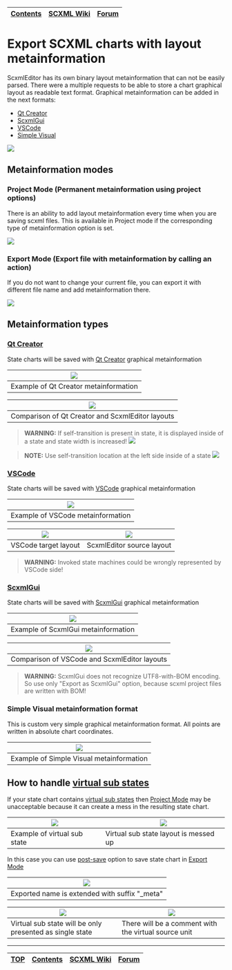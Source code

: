 <a name="top-anchor"/>

| [Contents](../README.md#table-of-contents) | [SCXML Wiki](https://alexzhornyak.github.io/SCXML-tutorial/) | [Forum](https://github.com/alexzhornyak/ScxmlEditor-Tutorial/discussions) |
|---|---|---|

# Export SCXML charts with layout metainformation
ScxmlEditor has its own binary layout metainformation that can not be easily parsed. There were a multiple requests to be able to store a chart graphical layout as readable text format. Graphical metainformation can be added in the next formats:
- [Qt Creator](#qt-creator)
- [ScxmlGui](#scxmlgui)
- [VSCode](#vscode)
- [Simple Visual](#simple-visual-metainformation-format)

![](../Images/IO_metainfo_preview.png)

## Metainformation modes
### Project Mode (Permanent metainformation using project options)
There is an ability to add layout metainformation every time when you are saving scxml files. This is available in Project mode if the corresponding type of metainformation option is set.

![](../Images/IO_metainfo_project_options.png)

### Export Mode (Export file with metainformation by calling an action)
If you do not want to change your current file, you can export it with different file name and add metainformation there.

![](../Images/IO_metainfo_export_as.png)

## Metainformation types
### [Qt Creator](https://doc.qt.io/qtcreator/creator-scxml.html)
State charts will be saved with [Qt Creator](https://doc.qt.io/qtcreator/creator-scxml.html) graphical metainformation

| ![](../Images/IO_metainfo_qt_creator_2.png) |
|---|
| Example of Qt Creator metainformation |

| ![](../Images/IO_metainfo_qt_creator.png) |
|---|
| Comparison of Qt Creator and ScxmlEditor layouts |

> **WARNING:** If self-transition is present in state, it is displayed inside of a state and state width is increased!
![](../Images/IO_metainfo_qt_creator_3.png)

> **NOTE:** Use self-transition location at the left side inside of a state
![](../Images/IO_metainfo_qt_creator_4.png)

### [VSCode](https://marketplace.visualstudio.com/items?itemName=Phrogz.visual-scxml-editor)
State charts will be saved with [VSCode](https://marketplace.visualstudio.com/items?itemName=Phrogz.visual-scxml-editor) graphical metainformation

| ![](../Images/IO_metainfo_vscode_0.png) |
|---|
| Example of VSCode metainformation |

| ![](../Images/IO_metainfo_vscode_2.png) |  ![](../Images/IO_metainfo_vscode_3.png) |
|---|---|
| VSCode target layout | ScxmlEditor source layout |

> **WARNING:** Invoked state machines could be wrongly represented by VSCode side!

### [ScxmlGui](https://github.com/fmorbini/scxmlgui)
State charts will be saved with [ScxmlGui](https://github.com/fmorbini/scxmlgui) graphical metainformation

| ![](../Images/IO_metainfo_scxmlgui_0.png) |
|---|
| Example of ScxmlGui metainformation |

| ![](../Images/IO_metainfo_scxmlgui_1.png) |
|---|
| Comparison of VSCode and ScxmlEditor layouts |

> **WARNING:** ScxmlGui does not recognize UTF8-with-BOM encoding. So use only "Export as ScxmlGui" option, because scxml project files are written with BOM!

### Simple Visual metainformation format
This is custom very simple graphical metainformation format. All points are written in absolute chart coordinates.

| ![](../Images/IO_metainfo_simple_0.png) |
|---|
| Example of Simple Visual metainformation |

## How to handle [virtual sub states](VisualStateChartSplitting.md)
If your state chart contains [virtual sub states](VisualStateChartSplitting.md) then [Project Mode](#project-mode-permanent-metainformation-using-project-options) may be unacceptable because it can create a mess in the resulting state chart.

| ![](../Images/IO_metainfo_qt_virtual_mess_1.png) | ![](../Images/IO_metainfo_qt_virtual_mess.png) |
|---|---|
| Example of virtual sub state | Virtual sub state layout is messed up |

In this case you can use [post-save](ProjectTree.md#post-save-unit-actions) option to save state chart in [Export Mode](#export-mode-export-file-with-metainformation-by-calling-an-action)

| ![](../Images/IO_metainfo_qt_virtual_mess_2.png) |
|---|
| Exported name is extended with suffix "_meta" |

| ![](../Images/IO_metainfo_qt_virtual_mess_3.png) | ![](../Images/IO_metainfo_qt_virtual_mess_4.png) |
|---|---|
| Virtual sub state will be only presented as single state | There will be a comment with the virtual source unit |

---
| [TOP](#top-anchor) | [Contents](../README.md#table-of-contents) | [SCXML Wiki](https://alexzhornyak.github.io/SCXML-tutorial/) | [Forum](https://github.com/alexzhornyak/ScxmlEditor-Tutorial/discussions) |
|---|---|---|---|
